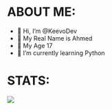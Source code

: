 # ABOUT ME:

- 👋 Hi, I’m @KeevoDev
- 💞️ My Real Name is Ahmed
- 👀 My Age 17
- 🌱 I’m currently learning Python

# STATS:

![](https://komarev.com/ghpvc/?username=KeevoDev&color=blueviolet)
